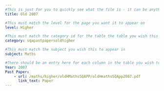```yaml
---
#This is just for you to quickly see what the file is - it can be anything you want
title: Old 2007

#This must match the level for the page you want it to appear on
level: Higher

#This must match the category id for the table the table you wish this to appear in
category: sqapastpapersoldhigher

#This must match the subject you wish this to appear in
subject: Maths

#There should be an entry here for each column in the table you wish to populate:
Year: 2007
Past Paper:
    - url: /maths/higher/oldHMathsSQAPP/oldHmathsSQApp2007.pdf
      link_text: Paper
---
```


